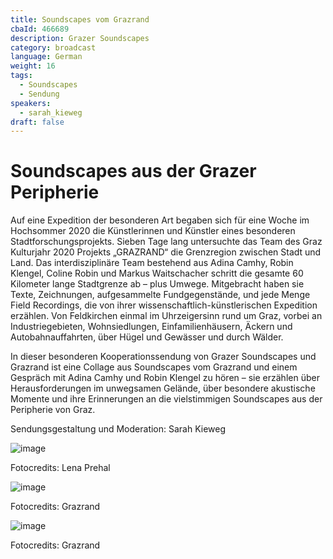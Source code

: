 ```yaml
---
title: Soundscapes vom Grazrand
cbaId: 466689
description: Grazer Soundscapes
category: broadcast
language: German
weight: 16
tags:
  - Soundscapes
  - Sendung
speakers:
  - sarah_kieweg
draft: false
---
```

# Soundscapes aus der Grazer Peripherie

Auf eine Expedition der besonderen Art begaben sich für eine Woche im Hochsommer 2020 die Künstlerinnen und Künstler eines besonderen Stadtforschungsprojekts. Sieben Tage lang untersuchte das Team des Graz Kulturjahr 2020 Projekts „GRAZRAND“ die Grenzregion zwischen Stadt und Land. Das interdisziplinäre Team bestehend aus Adina Camhy, Robin Klengel, Coline Robin und Markus Waitschacher schritt die gesamte 60 Kilometer lange Stadtgrenze ab – plus Umwege. Mitgebracht haben sie Texte, Zeichnungen, aufgesammelte Fundgegenstände, und jede Menge Field Recordings, die von ihrer wissenschaftlich-künstlerischen Expedition erzählen. Von Feldkirchen einmal im Uhrzeigersinn rund um Graz, vorbei an Industriegebieten, Wohnsiedlungen, Einfamilienhäusern, Äckern und Autobahnauffahrten, über Hügel und Gewässer und durch Wälder.

In dieser besonderen Kooperationssendung von Grazer Soundscapes und Grazrand ist eine Collage aus Soundscapes vom Grazrand und einem Gespräch mit Adina Camhy und Robin Klengel zu hören – sie erzählen über Herausforderungen im unwegsamen Gelände, über besondere akustische Momente und ihre Erinnerungen an die vielstimmigen Soundscapes aus der Peripherie von Graz.

Sendungsgestaltung und Moderation: Sarah Kieweg

![image](/images/broadcasts/ss18/01.jpg)

Fotocredits: Lena Prehal

![image](/images/broadcasts/ss18/02.jpg)

Fotocredits: Grazrand

![image](/images/broadcasts/ss19/03.jpg)

Fotocredits: Grazrand
